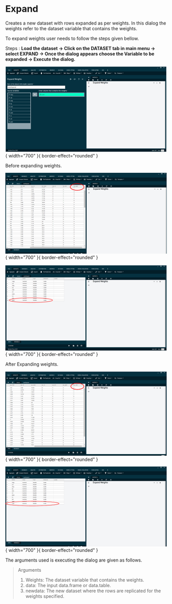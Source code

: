 # Expand

Creates a new dataset with rows expanded as per weights. In this dialog the weights refer to the dataset variable that contains the weights.

To expand weights user needs to follow the steps given bellow.

Steps
:
__Load the dataset -> Click on the DATASET tab in main menu -> select EXPAND -> Once the dialog appears choose the Variable to be expanded -> Execute the dialog.__

![alt text](screenshots/image25.png){ width="700" }{ border-effect="rounded" }

Before expanding weights.

![alt text](screenshots/image26.png){ width="700" }{ border-effect="rounded" }

![alt text](screenshots/image27.png){ width="700" }{ border-effect="rounded" }

After Expanding weights.

![alt text](screenshots/image28.png){ width="700" }{ border-effect="rounded" }

![alt text](screenshots/image29.png){ width="700" }{ border-effect="rounded" }

The arguments used is executing the dialog are given as follows.

>Arguments
> 1. Weights: The dataset variable that contains the weights.
> 2. data: The input data.frame or data.table.
> 3. newdata: The new dataset where the rows are replicated for the weights specified.